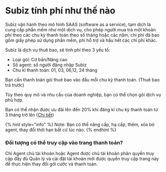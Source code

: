 # Subiz tính phí như thế nào

Subiz vận hành theo mô hình SAAS \(software as a service\), tạm dịch là cung cấp phần mềm như một dịch vụ, cho phép người mua trả một khoản phí theo các chu kỳ thanh toán theo số tháng hoặc các năm, chi phí đã bao gồm giấy phép sử dụng phần mềm, phí hỗ trợ và hầu hết các chi phí khác.

Subiz là dịch vụ thuê bao, sẽ tính phí theo 3 yếu tố:

* Loại gói: Cơ bản/Nâng cao
* Số agent: số người đăng nhập Subiz
* Chu kì thanh toán: 01, 03, 06,12, 24 tháng

Bạn cần thanh toán gói thuê bao vào đầu mỗi chu kỳ thanh toán. \(Thuê bao trả trước\)

Tùy theo quy mô và nhu cầu của doanh nghiệp, bạn có thể chọn gói dịch vụ phù hợp.

Bạn có thể nhận được ưu đãi lên đến 20% khi đăng kí chu kỳ thanh toán từ 3 tháng trở lên \([Chi tiết](https://subiz.com/vi/calculator.html)\)

{% hint style="info" %}
Note: Bạn có thể nâng cấp, hạ cấp, thêm, xóa bỏ agent, thay đổi thời hạn bất cứ lúc nào.
{% endhint %}

### Đối tượng có thể truy cập vào trang thanh toán?

Chỉ Agent chủ tài khoản hoặc Agent được chủ tài khoản phân quyền truy cập đầy đủ Quản lý và cài đặt tài khoản mới được quyền truy cập trang này để thực hiện thay đổi gới cước và thanh toán.  



